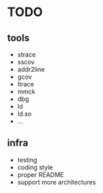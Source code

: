 # TODO

## tools

* strace
* sscov
* addr2line
* gcov
* ltrace
* mmck
* dbg
* ld
* ld.so
* ...

## infra

* testing
* coding style
* proper README
* support more architectures

